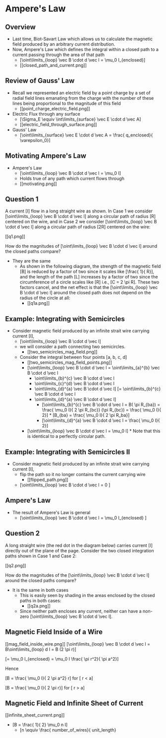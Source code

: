 # Ampere's Law

## Overview
* Last time, Biot-Savart Law which allows 
  us to calculate the magnetic field produced by an arbitrary
  current distribution.
* Now, Ampere's Law which defines the integral within 
  a closed path to a current passing through the area
  of that path
  * \[\oint\limits_{loop} \vec B \cdot d \vec l = \mu_0 I_{enclosed}\]
  * [[closed_path_and_current.png]]

## Review of Gauss' Law
* Recall we represented an electric field by a point charge 
  by a set of radial field lines emanating from the charge
  with the number of these lines being proportional to the
  magnitude of this field
  * [[point_charge_electric_field.png]]
* Electric Flux through any surface
  * \[\Sigma_E \equiv \int\limits_{surface} \vec E \cdot d \vec A\]
  * [[electric_field_through_surface.png]]
* Gauss' Law
  * \[\oint\limits_{surface} \vec E \cdot d \vec A = \frac{ q_enclosed}{ \varepsilon_0}\]

## Motivating Ampere's Law
* Ampere's Law
  * \[\oint\limits_{loop} \vec B \cdot d \vec l = \mu_0 I\]
  * Holds true of any path which current flows through
  * [[motivating.png]]


## Question 1
A current \[I\] flow in a long straight wire as shown. 
In Case 1 we consider \[\oint\limits_{loop} \vec B \cdot d \vec l\] 
along a circular path of radius \[R\] centered on the wire, and in 
Case 2 we consider \[\oint\limits_{loop} \vec B \cdot d \vec l\] 
along a circular path of radius \[2R\] centered on the wire:

[[q1.png]]

How do the magnitudes of \[\oint\limits_{loop} \vec B \cdot d \vec l\] 
around the closed paths compare?

* They are the same
  * As shown in the following diagram, the strength of the 
    magnetic field \[B\] is reduced by a factor of two since 
    it scales like \[\frac{ 1}{ R}\], and the length of the 
    path \[L\] increases by a factor of two since the circumference 
    of a circle scales like \[R\] i.e., \[C = 2 \pi R\]. These two 
    factors cancel, and the net effect is that the 
    \[\oint\limits_{loop} \vec B \cdot d \vec l\] around the closed 
    path does not depend on the radius of the circle at all:
    * [[q1a.png]]

## Example: Integrating with Semicircles
* Consider magnetic field produced by an infinite strait wire carrying
  current \[I\], 
  * \[\oint\limits_{loop} \vec B \cdot d \vec l\]
  * we will consider a path connecting two semicircles.
      * [[two_semicircles_mag_field.png]]
  * Consider the integral between four points \[a, b, c, d\]
      * [[two_semicircles_mag_field_points.png]]
      * \[\oint\limits_{loop} \vec B \cdot d \vec l
        = \oint\limits_{a}^{b} \vec B \cdot d \vec l
        + \oint\limits_{b}^{c} \vec B \cdot d \vec l
        + \oint\limits_{c}^{d} \vec B \cdot d \vec l
        + \oint\limits_{d}^{a} \vec B \cdot d \vec l\]
        \[= \oint\limits_{b}^{c} \vec B \cdot d \vec l
        + \oint\limits_{d}^{a} \vec B \cdot d \vec l\]
            * \[\oint\limits_{b}^{c} \vec B \cdot d \vec l 
              = B( \pi R_{ba}) 
              = \frac{ \mu_0 I}{ 2 \pi R_{bc}} (\pi R_{bc})
              = \frac{ \mu_0 I}{ 2}\]
                  * \[B_{ba} = \frac{ \mu_0 I}{ 2 \pi R_ba}\]
            * \[\oint\limits_{d}^{a} \vec B \cdot d \vec l 
              = \frac{ \mu_0 I}{ 2}\]
      * \[\oint\limits_{loop} \vec B \cdot d \vec l
        = \mu_0 I\]
            * Note that this is identical to a perfectly circular path.
    
## Example: Integrating with Semicircles II
* Consider magnetic field produced by an infinite strait wire carrying
  current \[I\], 
  * flip the path so it no longer contains the current carrying wire
      * [[flipped_path.png]]
  * \[\oint\limits_{loop} \vec B \cdot d \vec l = 0 \]

## Ampere's Law
* The result of Ampere's Law is general
  * \[\oint\limits_{loop} \vec B \cdot d \vec l = \mu_0 I_{enclosed} \]

## Question 2
A long straight wire (the red dot in the diagram below) carries 
current \[I\] directly out of the plane of the page. Consider the 
two closed integration paths shown in Case 1 and Case 2:

[[q2.png]]

How do the magnitudes of the \[\oint\limits_{loop} \vec B \cdot d \vec l\] 
around the closed paths compare?

* It is the same in both cases
  * This is easily seen by shading in the areas enclosed by the closed paths in both cases:
    * [[q2a.png]]
  * Since neither path encloses any current, neither can have a non-zero 
    \[\oint\limits_{loop} \vec B \cdot d \vec l\].

## Magnetic Field Inside of a Wire
[[mag_field_inside_wire.png]]
\[\oint\limits_{loop} \vec B \cdot d \vec l = B\oint\limits_{loop} d l = B (2 \pi r)\]

\[= \mu_0 I_{enclosed} = \mu_0 I \frac{ \pi r^2}{ \pi a^2}\]

Hence 

\[B = \frac{ \mu_0 I}{ 2 \pi a^2} r\] for \[ r < a\]

\[B = \frac{ \mu_0 I}{ 2 \pi r}\] for \[ r > a\]


## Magnetic Field and Infinite Sheet of Current
[[infinite_sheet_current.png]]

* \[B = \frac{ 1}{ 2} \mu_0 n I\]
  * \[n \equiv \frac{ number_of_wires}{ unit_length}